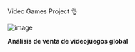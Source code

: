 Video Games Project 👌

![image](https://github.com/haroldpa149/Dashboard_PBI/assets/76003094/f79a2ee0-3c99-4e94-9060-481b724e0d74)



**Análisis de venta de videojuegos global**

